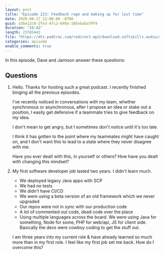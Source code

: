 ```yaml
---
layout: post
title: "Episode 223: Feedback rage and making up for lost time"
date: 2020-08-17 12:00:00 -0700
guid: a3be12c0-2fe3-47c2-849a-105ebaba79f9
duration: "24:42"
length: 23705443
file: "https://dts.podtrac.com/redirect.mp3/download.softskills.audio/sse-223.mp3"
categories: episode
enable_comments: true
---
```


In this episode, Dave and Jamison answer these questions:

## Questions

1. Hello. Thanks for hosting such a great podcast. I recently finished binging all the previous episodes.
   
   I've recently noticed in conversations with my team, whether synchronous or asynchronous, after I propose an idea or stake out a position, I easily get defensive if a teammate tries to give feedback on my idea.
   
   I don't mean to get angry, but I sometimes don't notice until it's too late.
   
   I think it has gotten to the point where my teammates might have caught on, and I don't want this to lead to a state where they never disagree with me.
   
   Have you ever dealt with this, in yourself or others? How have you dealt with changing this mindset?


2. My first software developer job lasted two years. I didn't learn much.
   
   - We deployed legacy Java apps with SCP
   - We had no tests
   - We didn't have CI/CD
   - We were using a beta version of an old framework which we never upgraded
   - Our repos were not in sync with our production code
   - A lot of commented out code, dead code over the place
   - Using multiple languages across the board. We were using Java for something, Node for some, PHP for web/api, JS for client side. Basically the devs were cowboy coding to get the stuff out.
   
   I am three years into my current role & have already learned so much more than in my first role. I feel like my first job set me back. How do I overcome this?
